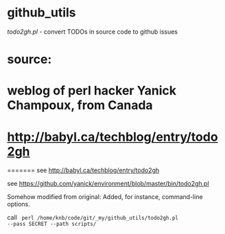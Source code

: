 github_utils
============

*todo2gh.pl*  - convert TODOs in source code to github issues

# source: 
# weblog of perl hacker  Yanick Champoux, from Canada
# http://babyl.ca/techblog/entry/todo2gh 
=======
see 
  http://babyl.ca/techblog/entry/todo2gh
  
see 
  https://github.com/yanick/environment/blob/master/bin/todo2gh.pl
  
Somehow modified from original: Added, for instance, command-line options.

call <code>
perl /home/knb/code/git/_my/github_utils/todo2gh.pl --pass SECRET --path scripts/
</code>
